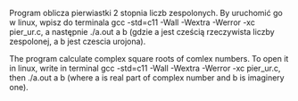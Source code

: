 Program oblicza pierwiastki 2 stopnia liczb zespolonych. By uruchomić go w linux, wpisz do terminala gcc -std=c11 -Wall -Wextra -Werror -xc pier_ur.c, a następnie ./a.out a b (gdzie a jest cześcią rzeczywista liczby zespolonej, a b jest czescia urojona). 

The program calculate complex square roots of comlex numbers. To open it in linux, write in terminal gcc -std=c11 -Wall -Wextra -Werror -xc pier_ur.c, then ./a.out a b (where a is real part of complex number and b is imaginery one).
